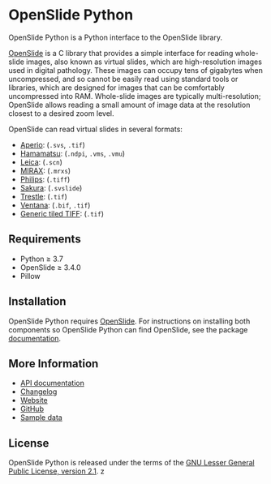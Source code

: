 # OpenSlide Python

OpenSlide Python is a Python interface to the OpenSlide library.

[OpenSlide] is a C library that provides a simple interface for reading
whole-slide images, also known as virtual slides, which are high-resolution
images used in digital pathology.  These images can occupy tens of gigabytes
when uncompressed, and so cannot be easily read using standard tools or
libraries, which are designed for images that can be comfortably
uncompressed into RAM.  Whole-slide images are typically multi-resolution;
OpenSlide allows reading a small amount of image data at the resolution
closest to a desired zoom level.

OpenSlide can read virtual slides in several formats:

* [Aperio][]: (`.svs`, `.tif`)
* [Hamamatsu][]: (`.ndpi`, `.vms`, `.vmu`)
* [Leica][]: (`.scn`)
* [MIRAX][]: (`.mrxs`)
* [Philips][]: (`.tiff`)
* [Sakura][]: (`.svslide`)
* [Trestle][]: (`.tif`)
* [Ventana][]: (`.bif`, `.tif`)
* [Generic tiled TIFF][]: (`.tif`)

[OpenSlide]: https://openslide.org/
[Aperio]: https://openslide.org/formats/aperio/
[Hamamatsu]: https://openslide.org/formats/hamamatsu/
[Leica]: https://openslide.org/formats/leica/
[MIRAX]: https://openslide.org/formats/mirax/
[Philips]: https://openslide.org/formats/philips/
[Sakura]: https://openslide.org/formats/sakura/
[Trestle]: https://openslide.org/formats/trestle/
[Ventana]: https://openslide.org/formats/ventana/
[Generic tiled TIFF]: https://openslide.org/formats/generic-tiff/


## Requirements

* Python &ge; 3.7
* OpenSlide &ge; 3.4.0
* Pillow


## Installation

OpenSlide Python requires [OpenSlide].  For instructions on installing both
components so OpenSlide Python can find OpenSlide, see the package
[documentation][installing].

[installing]: https://openslide.org/api/python/#installing


## More Information

- [API documentation](https://openslide.org/api/python/)
- [Changelog](https://raw.github.com/openslide/openslide-python/main/CHANGELOG.txt)
- [Website][OpenSlide]
- [GitHub](https://github.com/openslide/openslide-python)
- [Sample data](http://openslide.cs.cmu.edu/download/openslide-testdata/)


## License

OpenSlide Python is released under the terms of the [GNU Lesser General
Public License, version 2.1](https://raw.github.com/openslide/openslide-python/main/lgpl-2.1.txt).
z
